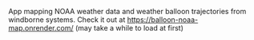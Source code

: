 App mapping NOAA weather data and weather balloon trajectories from windborne systems. Check it out at https://balloon-noaa-map.onrender.com/ (may take a while to load at first)
